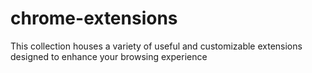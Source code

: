 # chrome-extensions
This collection houses a variety of useful and customizable extensions designed to enhance your browsing experience
